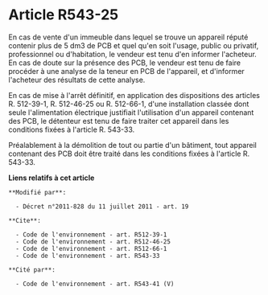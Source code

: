 # Article R543-25

En cas de vente d'un immeuble dans lequel se trouve un appareil réputé contenir plus de 5 dm3 de PCB et quel qu'en soit
l'usage, public ou privatif, professionnel ou d'habitation, le vendeur est tenu d'en informer l'acheteur. En cas de doute sur
la présence des PCB, le vendeur est tenu de faire procéder à une analyse de la teneur en PCB de l'appareil, et d'informer
l'acheteur des résultats de cette analyse. 

En cas de mise à l'arrêt définitif, en application des dispositions des articles R. 512-39-1, R. 512-46-25 ou R. 512-66-1,
d'une installation classée dont seule l'alimentation électrique justifiait l'utilisation d'un appareil contenant des PCB, le
détenteur est tenu de faire  traiter  cet appareil dans les conditions fixées à l'article R. 543-33.

Préalablement à la démolition de tout ou partie d'un bâtiment, tout appareil contenant des PCB doit être  traité dans les
conditions fixées à l'article R. 543-33.

**Liens relatifs à cet article**

	**Modifié par**:

	  - Décret n°2011-828 du 11 juillet 2011 - art. 19

	**Cite**:

	  - Code de l'environnement - art. R512-39-1
	  - Code de l'environnement - art. R512-46-25
	  - Code de l'environnement - art. R512-66-1
	  - Code de l'environnement - art. R543-33

	**Cité par**:

	  - Code de l'environnement - art. R543-41 (V)
